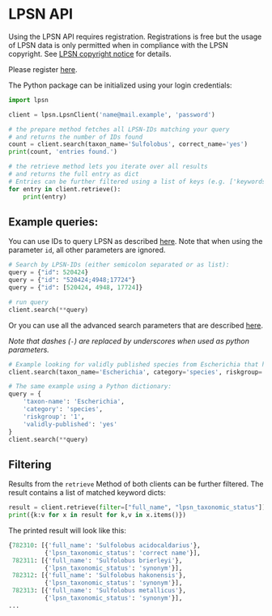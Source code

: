 
# LPSN API

Using the LPSN API requires registration. Registrations is free but the usage of LPSN data is only permitted when in compliance with the LPSN copyright. See [LPSN copyright notice](https://lpsn.dsmz.de/text/copyright) for details.

Please register [here](https://api.lpsn.dsmz.de/login).


The Python package can be initialized using your login credentials:

```python
import lpsn

client = lpsn.LpsnClient('name@mail.example', 'password')

# the prepare method fetches all LPSN-IDs matching your query
# and returns the number of IDs found
count = client.search(taxon_name='Sulfolobus', correct_name='yes')
print(count, 'entries found.')

# the retrieve method lets you iterate over all results
# and returns the full entry as dict
# Entries can be further filtered using a list of keys (e.g. ['keywords'])
for entry in client.retrieve():
    print(entry)
```

## Example queries:

You can use IDs to query LPSN as described [here](http://api.lpsn.dsmz.de/example/fetch/520424;4948;17724). Note that when using the parameter `id`, all other parameters are ignored.

```python
# Search by LPSN-IDs (either semicolon separated or as list):
query = {"id": 520424}
query = {"id": "520424;4948;17724"}
query = {"id": [520424, 4948, 17724]}

# run query
client.search(**query)
```

Or you can use all the advanced search parameters that are described [here](https://api.lpsn.dsmz.de/example/fetch/520424;4948;17724). 

_Note that dashes (`-`) are replaced by underscores when used as python parameters._

```python
# Example looking for validly published species from Escherichia that have risk group 1:
client.search(taxon_name='Escherichia', category='species', riskgroup='1', validly_published='yes')

# The same example using a Python dictionary:
query = {
    'taxon-name': 'Escherichia', 
    'category': 'species',
    'riskgroup': '1',
    'validly-published': 'yes'
}
client.search(**query)
```

## Filtering



Results from the `retrieve` Method of both clients can be further filtered. The result contains a list of matched keyword dicts:

```python
result = client.retrieve(filter=["full_name", "lpsn_taxonomic_status"])
print({k:v for x in result for k,v in x.items()})
```

The printed result will look like this:

```python
{782310: [{'full_name': 'Sulfolobus acidocaldarius'},
          {'lpsn_taxonomic_status': 'correct name'}],
 782311: [{'full_name': 'Sulfolobus brierleyi'},
          {'lpsn_taxonomic_status': 'synonym'}],
 782312: [{'full_name': 'Sulfolobus hakonensis'},
          {'lpsn_taxonomic_status': 'synonym'}],
 782313: [{'full_name': 'Sulfolobus metallicus'},
          {'lpsn_taxonomic_status': 'synonym'}],
...
```

